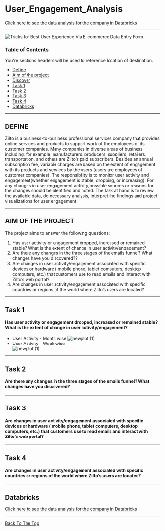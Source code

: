 # User_Engagement_Analysis

[Click here to see the data analysis for the company in Databricks](https://databricks-prod-cloudfront.cloud.databricks.com/public/4027ec902e239c93eaaa8714f173bcfc/3839454205680965/632151243528397/573016260412799/latest.html)


---
![Tricks for Best User Experience Via E-commerce Data Entry Form](https://user-images.githubusercontent.com/68263684/108158546-623b5300-70a2-11eb-86ab-b8a49529b12b.jpg)

### Table of Contents
You're sections headers will be used to reference location of destination.

- [Define](#Define)
- [Aim of the project](#AIM-OF-THE-PROJECT)
- [Discover](#Discover)
- [Task 1](#Task-1)
- [Task 2](#Task-2)
- [Task 3](#Task-3)
- [Task 4](#Task-4)
- [Databricks](#Databricks)

---

## DEFINE

Zilto is a business-to-business professional services company that provides online services and products to support work of the employees of its customer companies. Many companies in diverse areas of business including, for example, manufacturers, producers, suppliers, retailers, transportation, and others are Zilto’s paid subscribers. Besides an annual subscription fee, variable charges are based on the extent of engagement with its products and services by the users (users are employees of customer companies).
The responsibility is to monitor user activity and engagement(whether engagement is stable, dropping, or increasing). For any changes in user engagement activity,possible sources or reasons for the changes should be identified and noted. The task at hand is to review the available data, do necessary analysis, interpret the findings and project visualizations for user engagement.

---
## AIM OF THE PROJECT

The project aims to answer the following questions:<br>
1. Has user activity or engagement dropped, increased or remained stable? What is the extent of change in user activity/engagement?<br>
2. Are there any changes in the three stages of the emails funnel? What changes have you discovered??<br>
3. Are changes in user activity/engagement associated with specific devices or hardware ( mobile phone, tablet computers, desktop computers, etc.)  that customers use to read emails and interact with Zilto’s  web portal?<br>
4. Are changes in user activity/engagement associated with specific countries or regions of the world where Zilto’s  users are located?<br>
---
## Task 1 
#### Has user activity or engagement dropped, increased or remained stable? What is the extent of change in user activity/engagement?

- User Activity - Month wise 
![newplot (1)](https://user-images.githubusercontent.com/68263684/108164197-8f413300-70ad-11eb-9e0e-41262352238c.png)
- User Activity - Week wise  
![newplot (1)](https://user-images.githubusercontent.com/68263684/108164629-62d9e680-70ae-11eb-94ee-4b0961d64c7d.png)

---
## Task 2
#### Are there any changes in the three stages of the emails funnel? What changes have you discovered? 


---
## Task 3
#### Are changes in user activity/engagement associated with specific devices or hardware ( mobile phone, tablet computers, desktop computers, etc.) that customers use to read emails and interact with Zilto’s web portal?



---
## Task 4
#### Are changes in user activity/engagement associated with specific countries or regions of the world where Zilto’s users are located?

---
## Databricks

[Click here to see the data analysis for the company in Databricks](https://databricks-prod-cloudfront.cloud.databricks.com/public/4027ec902e239c93eaaa8714f173bcfc/3839454205680965/632151243528397/573016260412799/latest.html)

---
[Back To The Top](#User_Engagement_Analysis)

